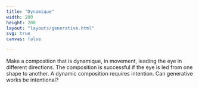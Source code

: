 ```yaml
---
title: "Dynamique"
width: 200
height: 200
layout: "layouts/generative.html"
svg: true
canvas: false

---
```

Make a composition that is dynamique, in movement, leading the eye in different directions. The composition is successful if the eye is led from one shape to another. A dynamic composition requires intention. Can generative works be intentional?
